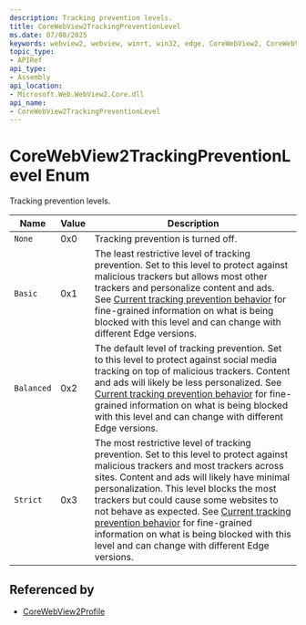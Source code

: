 ```yaml
---
description: Tracking prevention levels.
title: CoreWebView2TrackingPreventionLevel
ms.date: 07/08/2025
keywords: webview2, webview, winrt, win32, edge, CoreWebView2, CoreWebView2Controller, browser control, edge html, CoreWebView2TrackingPreventionLevel
topic_type:
- APIRef
api_type:
- Assembly
api_location:
- Microsoft.Web.WebView2.Core.dll
api_name:
- CoreWebView2TrackingPreventionLevel
---
```


# CoreWebView2TrackingPreventionLevel Enum

Tracking prevention levels.

| Name |  Value | Description |
|--|--|--|
|`None` | 0x0  |  Tracking prevention is turned off.|
|`Basic` | 0x1  |  The least restrictive level of tracking prevention. Set to this level to protect against malicious trackers but allows most other trackers and personalize content and ads. See [Current tracking prevention behavior](/microsoft-edge/web-platform/tracking-prevention#current-tracking-prevention-behavior) for fine-grained information on what is being blocked with this level and can change with different Edge versions.|
|`Balanced` | 0x2  |  The default level of tracking prevention. Set to this level to protect against social media tracking on top of malicious trackers. Content and ads will likely be less personalized. See [Current tracking prevention behavior](/microsoft-edge/web-platform/tracking-prevention#current-tracking-prevention-behavior) for fine-grained information on what is being blocked with this level and can change with different Edge versions.|
|`Strict` | 0x3  |  The most restrictive level of tracking prevention. Set to this level to protect against malicious trackers and most trackers across sites. Content and ads will likely have minimal personalization. This level blocks the most trackers but could cause some websites to not behave as expected. See [Current tracking prevention behavior](/microsoft-edge/web-platform/tracking-prevention#current-tracking-prevention-behavior) for fine-grained information on what is being blocked with this level and can change with different Edge versions.|


## Referenced by

- [CoreWebView2Profile](corewebview2profile.md)
